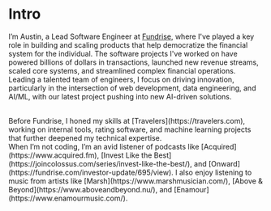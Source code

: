 # Intro

I’m Austin, a Lead Software Engineer at [Fundrise](https://fundrise.com), where I've played a key role in building and scaling products that help democratize the financial system for the individual. The software projects I've worked on have powered billions of dollars in transactions, launched new revenue streams, scaled core systems, and streamlined complex financial operations. Leading a talented team of engineers, I focus on driving innovation, particularly in the intersection of web development, data engineering, and AI/ML, with our latest project pushing into new AI-driven solutions.

<br>
Before Fundrise, I honed my skills at [Travelers](https://travelers.com), working on internal tools, rating software, and machine learning projects that further deepened my technical expertise.

<br>
When I’m not coding, I’m an avid listener of podcasts like [Acquired](https://www.acquired.fm), [Invest Like the Best](https://joincolossus.com/series/invest-like-the-best/), and [Onward](https://fundrise.com/investor-update/695/view). I also enjoy listening to music from artists like [Marsh](https://www.marshmusician.com/), [Above & Beyond](https://www.aboveandbeyond.nu/), and [Enamour](https://www.enamourmusic.com/).
